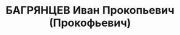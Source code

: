 ---
title: БАГРЯНЦЕВ Иван Прокопьевич (Прокофьевич)
description: "Год рождения:  1902 \n  Место рождения:  г.Грозный \n  Адрес:  г. Усолье-Сибирское\
  \ \n  Профессия:  директор \n  Место работы, должность:  директор Востсиблес \n\
  \  Образование:  высшее \n  Национальность:  русский \n  Партийность:  чл. ВКП(б)\
  \ \n  Дата ареста:  25.02.37 \n  Характер преступления:  крд \n  Статья УК:  58-7-11\
  \ \n  Кем осужден:  Воен. колл., 27.10.37 г. \n  Приговор:  ВМН \n  Дата смерти:\
  \  3.11.37 \n  Место и причина смерти:  расстрелян \n  Реабилитация:  18.08.56 г.\
  \ ВТ Заб. ВО"
---